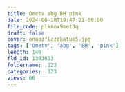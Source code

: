 ```yaml
---
title: Ometv abg BH pink
date: 2024-06-18T19:47:21-08:00
file_code: plknox9met3q
draft: false
cover: onuozflzzekatue5.jpg
tags: ['Ometv', 'abg', 'BH', 'pink']
length: 140
fld_id: 1393653
foldername: .123
categories: .123
views: 66
---
```

